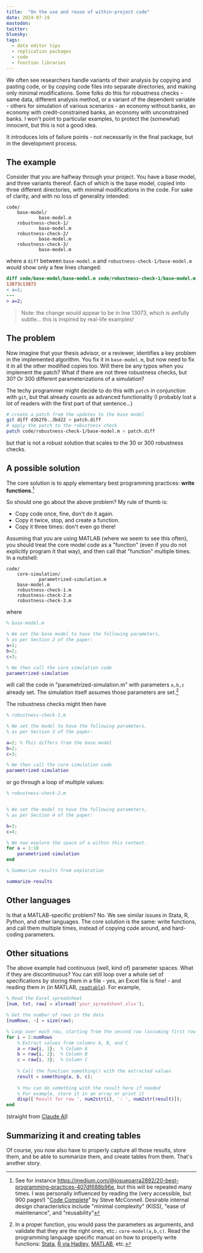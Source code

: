 ```yaml
---
title:  "On the use and reuse of within-project code"
date: 2024-07-19
mastodon: 
twitter:
bluesky: 
tags:
  - data editor tips
  - replication packages
  - code
  - function libraries
---
```


We often see researchers handle variants of their analysis by copying and pasting code, or by copying code files into separate directories, and making only minimal modifications. Some folks do this for robustness checks - same data, different analysis method, or a variant of the dependent variable - others for simulation of various scenarios - an economy without banks, an economy with credit-constrained banks, an economy with unconstrained banks. I won't point to particular examples, to protect the (somewhat) innocent, but this is not a good idea.

<!-- more -->

It introduces lots of failure points - not necessarily in the final package, but in the development process. 

## The example

Consider that you are halfway through your project. You have a base model, and three variants thereof. Each of which is the base model, copied into three different directories, with minimal modifications in the code. For sake of clarity, and with no loss of generality intended:

```
code/
    base-model/
            base-model.m
    robustness-check-1/
            base-model.m
    robustness-check-2/
            base-model.m
    robustness-check-3/
            base-model.m
```

where a `diff` between `base-model.m` and `robustness-check-1/base-model.m` would show only a few lines changed:

```diff
diff code/base-model/base-model.m code/robustness-check-1/base-model.m
13073c13073
< a=1;
---
> a=2;
```

> Note: the change would appear to be in line 13073, which is awfully subtle... this is inspired by real-life examples!

## The problem

Now imagine that your thesis advisor, or a reviewer, identifies a key problem in the implemented algorithm. You fix it in `base-model.m`, but now need to fix it in all the other modified copies too. Will there be any typos when you implement the patch? What if there are not three robustness checks, but 30? Or 300 different parameterizations of a simulation?

The techy programmer might decide to do this with `patch` in conjunction with `git`, but that already counts as advanced functionality (I probably lost a lot of readers with the first part of that sentence...)


```bash
# create a patch from the updates to the base model
git diff d362f6..3bd22 > patch.diff
# apply the patch to the robustness check
patch code/robustness-check-1/base-model.m < patch.diff
```

but that is not a robust solution that scales to the 30 or 300 robustness checks.

## A possible solution

The core solution is to apply elementary best programming practices: **write functions**.[^functions]

[^functions]: See for instance <https://medium.com/@josueparra2892/20-best-programming-practices-407df688b96e>, but this will be repeated many times. I was personally influenced by reading the (very accessible, but 900 pages!) "[Code Complete](https://bookshop.org/p/books/code-complete-steve-mcconnell/12551815?ean=9780735619678)" by Steve McConnell. Desirable internal design characteristics include "minimal complexity" (KISS), "ease of maintenance", and "reusability"

So should one go about the above problem? My rule of thumb is: 

- Copy code once, fine, don't do it again. 
- Copy it twice, stop, and create a function.
- Copy it three times: don't even go there!


Assuming that you are using MATLAB (where we seem to see this often), you should treat the core model code as a "function" (even if you do not explicitly program it that way), and then call that "function" multiple times. In a nutshell:

```
code/
    core-simulation/
            parametrized-simulation.m
    base-model.m
    robustness-check-1.m
    robustness-check-2.m
    robustness-check-3.m
```

where

```matlab
% base-model.m

% We set the base model to have the following parameters,
% as per Section 2 of the paper:
a=1;
b=2;
c=3;

% We then call the core simulation code
parametrized-simulation
```

will call the code in "parametrized-simulation.m" with parameters `a,b,c` already set. The simulation itself assumes those parameters are set.[^proper-function]

[^proper-function]: In a proper function, you would pass the parameters as arguments, and validate that they are the right ones, etc.: `core-model(a,b,c)`. Read the programming language specific manual on how to properly write functions: [Stata](https://www.stata.com/manuals/u17.pdf), [R via Hadley](https://adv-r.hadley.nz/functions.html#functions), [MATLAB](https://www.mathworks.com/help/matlab/ref/function.html), etc.

The robustness checks might then have 

```matlab
% robustness-check-1.m

% We set the model to have the following parameters,
% as per Section 3 of the paper:

a=2; % This differs from the base model
b=2;
c=3;

% We then call the core simulation code
parametrized-simulation
```

or go through a loop of multiple values:

```matlab
% robustness-check-2.m


% We set the model to have the following parameters,
% as per Section 4 of the paper:

b=3;
c=4;

% We now explore the space of a within this context.
for a = 1:10
    parametrized-simulation
end

% Summarize results from exploration

summarize-results

```


## Other languages

Is that a MATLAB-specific problem? No. We see similar issues in Stata, R, Python, and other languages. The core solution is the same: write functions, and call them multiple times, instead of copying code around, and hard-coding parameters. 

## Other situations

The above example had continuous (well, kind of) parameter spaces. What if they are discontinuous? You can still loop over a whole set of specifications by storing them in a file - yes, an Excel file is fine! - and reading them in (in MATLAB, [`readtable`](https://www.mathworks.com/help/matlab/import_export/ways-to-import-spreadsheets.html)). For example,

```matlab
% Read the Excel spreadsheet
[num, txt, raw] = xlsread('your_spreadsheet.xlsx');

% Get the number of rows in the data
[numRows, ~] = size(raw);

% Loop over each row, starting from the second row (assuming first row is header)
for i = 2:numRows
    % Extract values from columns A, B, and C
    a = raw{i, 1};  % Column A
    b = raw{i, 2};  % Column B
    c = raw{i, 3};  % Column C
    
    % Call the function something() with the extracted values
    result = something(a, b, c);
    
    % You can do something with the result here if needed
    % For example, store it in an array or print it
    disp(['Result for row ', num2str(i), ': ', num2str(result)]);
end
```
(straight from [Claude AI](https://claude.ai/))


## Summarizing it and creating tables

Of course, you now also have  to properly capture all those results, store them, and be able to summarize them, and create tables from them. That's another story.
